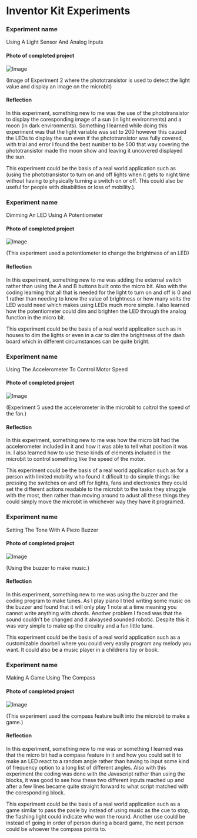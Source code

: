 # Inventor Kit Experiments

### Experiment name ###

Using A Light Sensor And Analog Inputs

#### Photo of completed project ####

![Image](EX2.jpg)

(Image of Experiment 2 where the phototransistor is used to detect the light value and display an image on the microbit)

#### Reflection ####

In this experiment, something new to me was the use of the phototransistor to display the coresponding image of a sun (in light evvironments) and a moon (in dark environments). Something I learned while doing this experiment was that the light variable was set to 200 however this caused the LEDs to display the sun even if the phototransistor was fully covered, with trial and error I found the best number to be 500 that way covering the phototransistor made the moon show and leaving it uncovered displayed the sun.

This experiment could be the basis of a real world application such as (using the phototransistor to turn on and off lights when it gets to night time without having to physically turning a switch on or off. This could also be useful for people with disabilities or loss of mobility.).

### Experiment name ###

Dimming An LED Using A Potentiometer

#### Photo of completed project ####

![Image](EX3.jpg)

(This experiment used a potentiometer to change the brightness of an LED)

#### Reflection ####

In this experiment, something new to me was adding the external switch rather than using the A and B buttons built onto the micro bit. Also with the coding learning that all that is needed for the light to turn on and off is 0 and 1 rather than needing to know the value of brightness or how many volts the LED would need which makes using LEDs much more simple. I also learned how the potentiometer could dim and brighten the LED through the analog function in the micro bit.

This experiment could be the basis of a real world application such as in houses to dim the lights or even in a car to dim the brightness of the dash board which in different circumstances can be quite bright.

### Experiment name ###

Using The Accelerometer To Control Motor Speed

#### Photo of completed project ####

![Image](EX5.jpg)

(Experiment 5 used the accelerometer in the microbit to coltrol the speed of the fan.)

#### Reflection ####

In this experiment, something new to me was how the micro bit had the accelerometer included in it and how it was able to tell what position it was in. I also learned how to use these kinds of elements included in the microbit to control something like the speed of the motor.

This experiment could be the basis of a real world application such as for a person with limited mobility who found it dificult to do simple things like pressing the switches on and off for lights, fans and electronics they could set the different actions readable to the microbit to the tasks they struggle with the most, then rather than moving around to adust all these things they could simply move the microbit in whichever way they have it programed.

### Experiment name ###

Setting The Tone With A Piezo Buzzer

#### Photo of completed project ####

![Image](EX6.jpg)

(Using the buzzer to make music.)

#### Reflection ####

In this experiment, something new to me was using the buzzer and the coding program to make tunes. As I play piano I tried writing some music on the buzzer and found that it will only play 1 note at a time meaning you cannot write anything with chords. Another problem I faced was that the sound couldn't be changed and it alwaysed sounded robotic. Despite this it was very simple to make up the circuitry and a fun little tune.

This experiment could be the basis of a real world application such as a customizable doorbell where you could very easily program any melody you want. It could also be a music player in a childrens toy or book.

### Experiment name ###

Making A Game Using The Compass

#### Photo of completed project ####

![Image](EX8.jpg)

(This experiment used the compass feature built into the microbit to make a game.)

#### Reflection ####

In this experiment, something new to me was or something I learned was that the micro bit had a compass feature in it and how you could set it to make an LED react to a random angle rather than having to input some kind of frequency option to a long list of different angles. Also with this experiment the coding was done with the Javascript rather than using the blocks, it was good to see how these two different inputs mached up and after a few lines became quite straight forward to what script matched with the coresponding block.

This experiment could be the basis of a real world application such as a game similar to pass the pasle by instead of using music as the cue to stop, the flashing light could indicate who won the round. Another use could be instead of going in order of person during a board game, the next person could be whoever the compass points to. 

